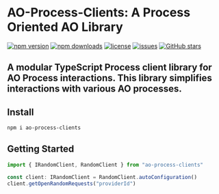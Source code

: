 # AO-Process-Clients: A Process Oriented AO Library
[![npm version](https://img.shields.io/npm/v/ao-process-clients)](https://www.npmjs.com/package/ao-process-clients)
[![npm downloads](https://img.shields.io/npm/dm/ao-process-clients)](https://www.npmjs.com/package/ao-process-clients)
[![license](https://img.shields.io/npm/l/ao-process-clients)](https://github.com/RandAOLabs/ao-process-clients/blob/main/LICENSE)
[![issues](https://img.shields.io/github/issues/RandAOLabs/ao-process-clients)](https://github.com/RandAOLabs/ao-process-clients/issues)
[![GitHub stars](https://img.shields.io/github/stars/RandAOLabs/ao-process-clients?style=social)](https://github.com/RandAOLabs/ao-process-clients)

A modular TypeScript Process client library for AO Process interactions. This library simplifies interactions with various AO processes.
---
## Install
```bash
npm i ao-process-clients
```
## Getting Started
```ts
import { IRandomClient, RandomClient } from "ao-process-clients"

const client: IRandomClient = RandomClient.autoConfiguration()
client.getOpenRandomRequests("providerId")
```